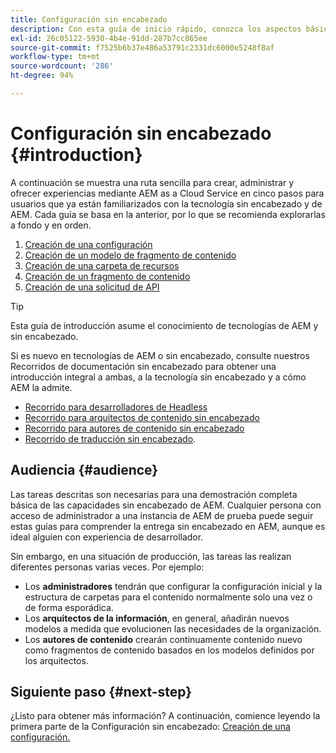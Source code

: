 ```yaml
---
title: Configuración sin encabezado
description: Con esta guía de inicio rápido, conozca los aspectos básicos de las potentes capacidades sin encabezado de AEM as a Cloud Service, como los modelos de contenido, los fragmentos de contenido y la API de GraphQL.
exl-id: 26c05122-5930-4b4e-91dd-287b7cc865ee
source-git-commit: f7525b6b37e486a53791c2331dc6000e5248f8af
workflow-type: tm+mt
source-wordcount: '286'
ht-degree: 94%

---
```


# Configuración sin encabezado {#introduction}

A continuación se muestra una ruta sencilla para crear, administrar y ofrecer experiencias mediante AEM as a Cloud Service en cinco pasos para usuarios que ya están familiarizados con la tecnología sin encabezado y de AEM. Cada guía se basa en la anterior, por lo que se recomienda explorarlas a fondo y en orden.

1. [Creación de una configuración](create-configuration.md)
1. [Creación de un modelo de fragmento de contenido](create-content-model.md)
1. [Creación de una carpeta de recursos](create-assets-folder.md)
1. [Creación de un fragmento de contenido](create-content-fragment.md)
1. [Creación de una solicitud de API](create-api-request.md)

>[!TIP]
>
>Esta guía de introducción asume el conocimiento de tecnologías de AEM y sin encabezado.
>
>Si es nuevo en tecnologías de AEM o sin encabezado, consulte nuestros Recorridos de documentación sin encabezado para obtener una introducción integral a ambas, a la tecnología sin encabezado y a cómo AEM la admite.
>
>* [Recorrido para desarrolladores de Headless](/help/journey-headless/developer/overview.md)
>* [Recorrido para arquitectos de contenido sin encabezado](/help/journey-headless/architect/overview.md)
>* [Recorrido para autores de contenido sin encabezado](/help/journey-headless/author/overview.md)
>* [Recorrido de traducción sin encabezado](/help/journey-headless/translation/overview.md).

## Audiencia {#audience}

Las tareas descritas son necesarias para una demostración completa básica de las capacidades sin encabezado de AEM. Cualquier persona con acceso de administrador a una instancia de AEM de prueba puede seguir estas guías para comprender la entrega sin encabezado en AEM, aunque es ideal alguien con experiencia de desarrollador.

Sin embargo, en una situación de producción, las tareas las realizan diferentes personas varias veces. Por ejemplo:

* Los **administradores** tendrán que configurar la configuración inicial y la estructura de carpetas para el contenido normalmente solo una vez o de forma esporádica.
* Los **arquitectos de la información**, en general, añadirán nuevos modelos a medida que evolucionen las necesidades de la organización.
* Los **autores de contenido** crearán continuamente contenido nuevo como fragmentos de contenido basados en los modelos definidos por los arquitectos.

## Siguiente paso {#next-step}

¿Listo para obtener más información? A continuación, comience leyendo la primera parte de la Configuración sin encabezado: [Creación de una configuración.](create-configuration.md)
